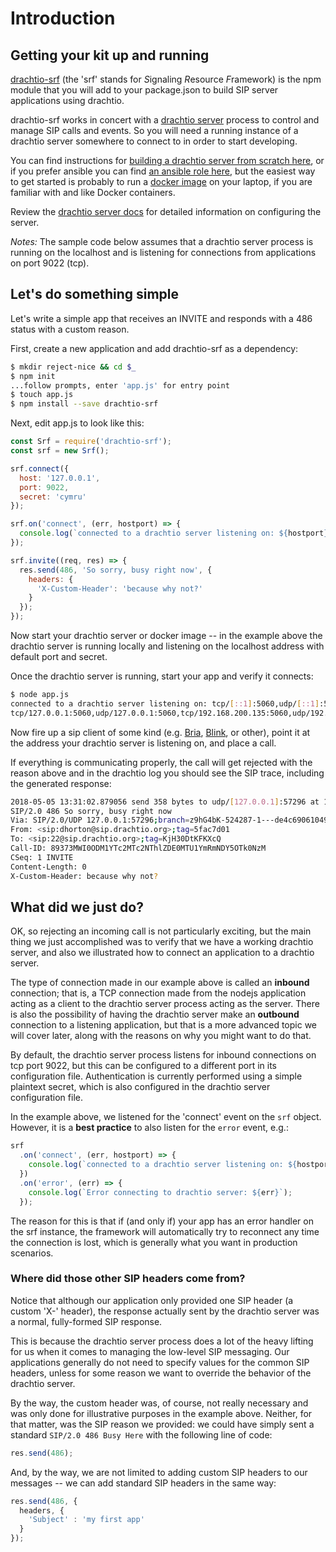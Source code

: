 # Introduction

## Getting your kit up and running

[drachtio-srf](https://www.npmjs.com/package/drachtio-srf) (the 'srf' stands for *S*ignaling *R*esource *F*ramework) is the npm module that you will add to your package.json to build SIP server applications using drachtio.

drachtio-srf works in concert with a [drachtio server](https://github.com/davehorton/drachtio-server/tree/develop) process to control and manage SIP calls and events.  So you will need a running instance of a drachtio server somewhere to connect to in order to start developing.  

You can find instructions for [building a drachtio server from scratch here](https://github.com/davehorton/drachtio-server/tree/develop), or if you prefer ansible you can find [an ansible role here](https://github.com/davehorton/ansible-role-drachtio), but the easiest way to get started is probably to run a [docker image](ttps://cloud.docker.com/swarm/drachtio/repository/docker/drachtio/drachtio-server/general) on your laptop, if you are familiar with and like Docker containers.

Review the [drachtio server docs](/docs/drachtio-server) for detailed information on configuring the server.

*Notes:* The sample code below assumes that a drachtio server process is running on the localhost and is listening for connections from applications on port 9022 (tcp).

## Let's do something simple

Let's write a simple app that receives an INVITE and responds with a 486 status with a custom reason.  

First, create a new application and add drachtio-srf as a dependency:
```bash
$ mkdir reject-nice && cd $_
$ npm init
...follow prompts, enter 'app.js' for entry point
$ touch app.js
$ npm install --save drachtio-srf
```

Next, edit app.js to look like this:
```js
const Srf = require('drachtio-srf');
const srf = new Srf();

srf.connect({
  host: '127.0.0.1',
  port: 9022,
  secret: 'cymru'
});

srf.on('connect', (err, hostport) => {
  console.log(`connected to a drachtio server listening on: ${hostport}`);
});

srf.invite((req, res) => {
  res.send(486, 'So sorry, busy right now', {
    headers: {
      'X-Custom-Header': 'because why not?'
    }
  });
});
```
Now start your drachtio server or docker image -- in the example above the drachtio server is running locally and listening on the localhost address with default port and secret.  

Once the drachtio server is running, start your app and verify it connects:
```bash
$ node app.js 
connected to a drachtio server listening on: tcp/[::1]:5060,udp/[::1]:5060, \
tcp/127.0.0.1:5060,udp/127.0.0.1:5060,tcp/192.168.200.135:5060,udp/192.168.200.135:5060
```
Now fire up a sip client of some kind (e.g. [Bria](https://www.counterpath.com/bria/), [Blink](http://icanblink.com/), or other), point it at the address your drachtio server is listening on, and place a call.

If everything is communicating properly, the call will get rejected with the reason above and in the drachtio log you should see the SIP trace, including the generated response:

```bash
2018-05-05 13:31:02.879056 send 358 bytes to udp/[127.0.0.1]:57296 at 13:31:02.878925:
SIP/2.0 486 So sorry, busy right now
Via: SIP/2.0/UDP 127.0.0.1:57296;branch=z9hG4bK-524287-1---de4c69061049b867;rport=57296
From: <sip:dhorton@sip.drachtio.org>;tag=5fac7d01
To: <sip:22@sip.drachtio.org>;tag=KjH30DtKFKXcQ
Call-ID: 89373MWI0ODM1YTc2MTc2NThlZDE0MTU1YmRmNDY5OTk0NzM
CSeq: 1 INVITE
Content-Length: 0
X-Custom-Header: because why not?
```
## What did we just do?

OK, so rejecting an incoming call is not particularly exciting, but the main thing we just accomplished was to verify that we have a working drachtio server, and also we illustrated how to connect an application to a drachtio server.

The type of connection made in our example above is called an **inbound** connection; that is, a TCP connection made from the nodejs application acting as a client to the drachtio server process acting as the server.  There is also the possibility of having the drachtio server make an **outbound** connection to a listening application, but that is a more advanced topic we will cover later, along with the reasons on why you might want to do that.

By default, the drachtio server process listens for inbound connections on tcp port 9022, but this can be configured to a different port in its configuration file.  Authentication is currently performed using a simple plaintext secret, which is also configured in the drachtio server configuration file.

In the example above, we listened for the 'connect' event on the `srf` object.  However, it is a **best practice** to also listen for the `error` event, e.g.:
```js
srf
  .on('connect', (err, hostport) => {
    console.log(`connected to a drachtio server listening on: ${hostport}`);
  })
  .on('error', (err) => {
    console.log(`Error connecting to drachtio server: ${err}`);
  });

```
The reason for this is that if (and only if) your app has an error handler on the srf instance, the framework will automatically try to reconnect any time the connection is lost, which is generally what you want in production scenarios.

### Where did those other SIP headers come from?
Notice that although our application only provided one SIP header (a custom 'X-' header), the response actually sent by the drachtio server was a normal, fully-formed SIP response.  

This is because the drachtio server process does a lot of the heavy lifting for us when it comes to managing the low-level SIP messaging. Our applications generally do not need to specify values for the common SIP headers, unless for some reason we want to override the behavior of the drachtio server.

By the way, the custom header was, of course, not really necessary and was only done for illustrative purposes in the example above. Neither, for that matter, was the SIP reason we provided: we could have simply sent a standard `SIP/2.0 486 Busy Here` with the following line of code:
```js
res.send(486);
```
And, by the way, we are not limited to adding custom SIP headers to our messages -- we can add standard SIP headers in the same way:
```js
res.send(486, {
  headers, {
    'Subject' : 'my first app'
  }
});
```